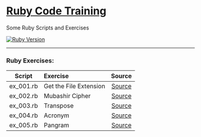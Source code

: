 # [Ruby Code Training](https://github.com/GabriOliv/ruby-code-training)

Some Ruby Scripts and Exercises

[![Ruby Version](https://img.shields.io/badge/ruby-3.0.0-red?style=for-the-badge&logo=ruby)](https://www.ruby-lang.org/en/)

---

### Ruby Exercises:

| Script | Exercise | Source |
| :----: | :------- | :----: |
| ex_001.rb  | Get the File Extension | [Source][ex_001] |
| ex_002.rb  | Mubashir Cipher | [Source][ex_002] |
| ex_003.rb  | Transpose | [Source][ex_003] |
| ex_004.rb  | Acronym | [Source][ex_004] |
| ex_005.rb  | Pangram | [Source][ex_005] |


[ex_001]: <https://edabit.com/challenge/xE3A7mW4SnDpKKzos>
[ex_002]: <https://edabit.com/challenge/8W5AHdDGHfPf2GW6y>
[ex_003]: <https://exercism.io/tracks/ruby/exercises/transpose>
[ex_004]: <https://exercism.io/tracks/ruby/exercises/acronym>
[ex_005]: <https://exercism.io/tracks/ruby/exercises/pangram>
[ex_006]: <LINK>
[ex_007]: <LINK>
[ex_008]: <LINK>
[ex_009]: <LINK>
[ex_010]: <LINK>
[ex_011]: <LINK>
[ex_012]: <LINK>
[ex_013]: <LINK>
[ex_014]: <LINK>
[ex_015]: <LINK>
[ex_016]: <LINK>
[ex_017]: <LINK>
[ex_018]: <LINK>
[ex_019]: <LINK>
[ex_020]: <LINK>
[ex_021]: <LINK>
[ex_022]: <LINK>
[ex_023]: <LINK>
[ex_024]: <LINK>
[ex_025]: <LINK>
[ex_026]: <LINK>
[ex_027]: <LINK>
[ex_028]: <LINK>
[ex_029]: <LINK>
[ex_030]: <LINK>

